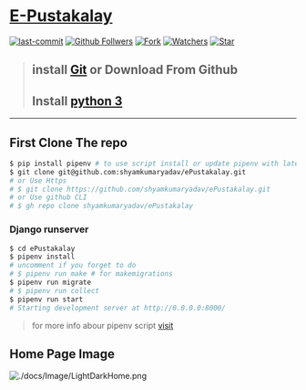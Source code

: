 # [E-Pustakalay](https://epustakalay.pythonanywhere.com/)
[![last-commit](https://img.shields.io/github/last-commit/shyamkumaryadav/e-library-management-system?style=for-the-badge)](../../commits/main "History") [![Github Follwers](https://img.shields.io/github/followers/shyamkumaryadav?label=followers&style=for-the-badge)](//github.com/shyamkumaryadav "Shyamkumar's Github") [![Fork](https://img.shields.io/github/forks/shyamkumaryadav/e-library-management-system?style=for-the-badge)](# "Forks Me")  [![Watchers](https://img.shields.io/github/watchers/shyamkumaryadav/e-library-management-system?style=for-the-badge)](# 'total watchers') [![Star](https://img.shields.io/github/stars/shyamkumaryadav/e-library-management-system?style=for-the-badge)](# 'I am Happy') 



> ## install [Git](https://git-scm.com/ "git Site") or Download From Github  
> ## Install [python 3](https://www.python.org/ "Python Org. Site")  

---  
## First Clone The repo  

```bash
$ pip install pipenv # to use script install or update pipenv with latest version
$ git clone git@github.com:shyamkumaryadav/ePustakalay.git
# or Use Https
# $ git clone https://github.com/shyamkumaryadav/ePustakalay.git
# or Use github CLI
# $ gh repo clone shyamkumaryadav/ePustakalay
```

### Django runserver
```bash
$ cd ePustakalay
$ pipenv install
# uncomment if you forget to do
# $ pipenv run make # for makemigrations
$ pipenv run migrate
# $ pipenv run collect
$ pipenv run start
# Starting development server at http://0.0.0.0:8000/
```  
> for more info abour pipenv script [visit](https://pipenv.pypa.io/en/latest/advanced/#custom-script-shortcuts)

## Home Page Image
![./docs/Image/LightDarkHome.png](./docs/Image/LightDarkHome.png)
